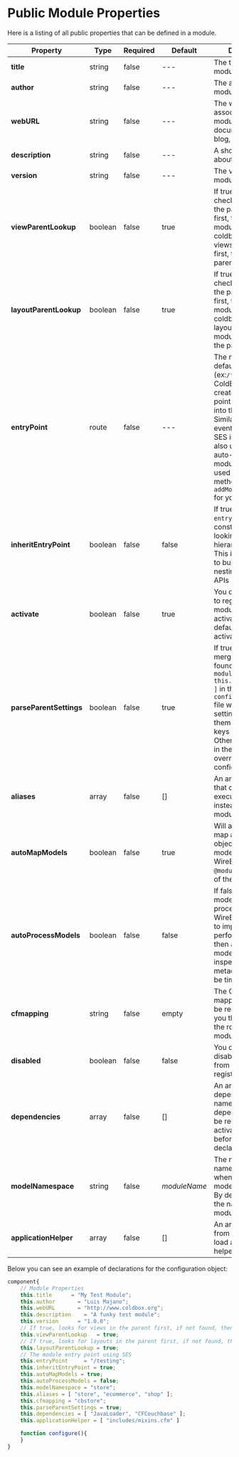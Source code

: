 # Public Module Properties

Here is a listing of all public properties that can be defined in a module.

| Property                | Type    | Required | Default      | Description                                                                                                                                                                                                                                                                                            |
| ----------------------- | ------- | -------- | ------------ | ------------------------------------------------------------------------------------------------------------------------------------------------------------------------------------------------------------------------------------------------------------------------------------------------------ |
| **title**               | string  | false    | ---          | The title of the module                                                                                                                                                                                                                                                                                |
| **author**              | string  | false    | ---          | The author of the module                                                                                                                                                                                                                                                                               |
| **webURL**              | string  | false    | ---          | The web URL associated with this module. Maybe for documentation, blog, links, etc.                                                                                                                                                                                                                    |
| **description**         | string  | false    | ---          | A short description about the module                                                                                                                                                                                                                                                                   |
| **version**             | string  | false    | ---          | The version of the module                                                                                                                                                                                                                                                                              |
| **viewParentLookup**    | boolean | false    | true         | If true, coldbox checks for views in the parent overrides first, then in the module. If false, coldbox checks for views in the module first, then the parent.                                                                                                                                          |
| **layoutParentLookup**  | boolean | false    | true         | If true, coldbox checks for layouts in the parent overrides first, then in the module. If false, coldbox checks for layouts in the module first, then the parent.                                                                                                                                      |
| **entryPoint**          | route   | false    | ---          | The module's  default route (ex:`/forgebox`) that ColdBox will use to create an entry point pattern link into the module. Similar to the default event setting. The SES interceptor will also use this to auto-register the module's routes if used by calling the method `addModuleRoutes()` for you. |
| **inheritEntryPoint**   | boolean | false    | false        | If true, then the `entrypoint` will be constructed by looking at its parent hierarchy chain.  This is a great way to build automated nesting schemas for APIs                                                                                                                                          |
| **activate**            | boolean | false    | true         | You can tell ColdBox to register the module but NOT to activate it. By default, all modules activate.                                                                                                                                                                                                  |
| **parseParentSettings** | boolean | false    | true         | If true, ColdBox will merge any settings found in `moduleSettings[ this.modelNamespace ]` in the `config/ColdBox.cfc` file with the module settings, overriding them where the keys are the same.  Otherwise, settings in the module will override the parent configuration.                           |
| **aliases**             | array   | false    | \[]          | An array of names that can be used to execute the module instead of only the module folder name                                                                                                                                                                                                        |
| **autoMapModels**       | boolean | false    | true         | Will automatically map all model objects under the models folder in WireBox using `@modulename` as part of the alias.                                                                                                                                                                                  |
| **autoProcessModels**   | boolean | false    | false        | If false, then all models will not be processed by WireBox metadata to improve performance.  If true, then all object models will be inspected for metadata which can be time consuming.                                                                                                               |
| **cfmapping**           | string  | false    | empty        | The ColdFusion mapping that should be registered for you that points to the root of the module.                                                                                                                                                                                                        |
| **disabled**            | boolean | false    | false        | You can manually disable a module from loading and registering                                                                                                                                                                                                                                         |
| **dependencies**        | array   | false    | \[]          | An array of dependent module names. All dependencies will be registered and activated FIRST before the module declaring them.                                                                                                                                                                          |
| **modelNamespace**      | string  | false    | _moduleName_ | The name of the namespace to use when registering models in WireBox. By default it uses the name of the module.                                                                                                                                                                                        |
| **applicationHelper**   | array   | false    | \[]          | An array of files from the module to load as application helper UDF mixins                                                                                                                                                                                                                             |

Below you can see an example of declarations for the configuration object:

```javascript
component{
    // Module Properties
    this.title      = "My Test Module";
    this.author       = "Luis Majano";
    this.webURL       = "http://www.coldbox.org";
    this.description    = "A funky test module";
    this.version      = "1.0.0";
    // If true, looks for views in the parent first, if not found, then in the module. Else vice-versa
    this.viewParentLookup   = true;
    // If true, looks for layouts in the parent first, if not found, then in module. Else vice-versa
    this.layoutParentLookup = true;
    // The module entry point using SES
    this.entryPoint     = "/testing";
    this.inheritEntryPoint = true;
    this.autoMapModels = true;
    this.autoProcessModels = false;
    this.modelNamespace = "store";
    this.aliases = [ "store", "ecommerce", "shop" ];
    this.cfmapping = "cbstore";
    this.parseParentSettings = true;
    this.dependencies = [ "JavaLoader", "CFCouchbase" ];
    this.applicationHelper = [ "includes/mixins.cfm" ]

    function configure(){
    }
}
```

